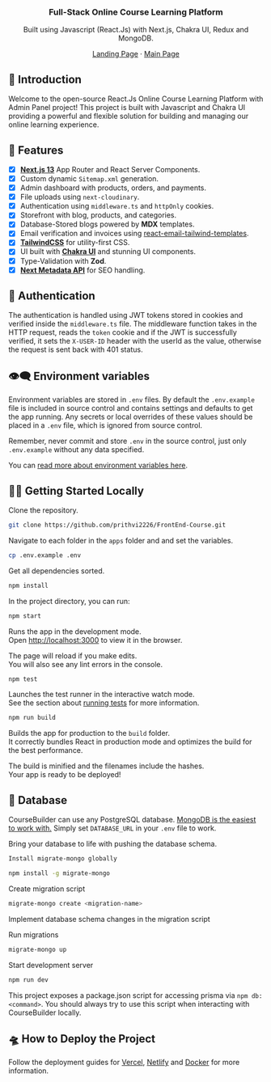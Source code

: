 <div align="center"><h3>Full-Stack Online Course Learning Platform</h3><p>Built using Javascript (React.Js) with Next.js, Chakra UI, Redux and MongoDB.</p></div>
<div align="center">
<a href="https://coursebuilder.vercel.app/">Landing Page</a> 
<span> · </span>
<a href="https://coursebuilder.vercel.app/MAIN">Main Page</a>
</div>

## 👋 Introduction

Welcome to the open-source React.Js Online Course Learning Platform with Admin Panel project! This project is built with Javascript and Chakra UI providing a powerful and flexible solution for building and managing our online learning experience.

## 🥂 Features

-  [x] [**Next.js 13**](https://nextjs.org) App Router and React Server Components.
-  [x] Custom dynamic `Sitemap.xml` generation.
-  [x] Admin dashboard with products, orders, and payments.
-  [x] File uploads using `next-cloudinary`.
-  [x] Authentication using `middleware.ts` and `httpOnly` cookies.
-  [x] Storefront with blog, products, and categories.
-  [x] Database-Stored blogs powered by **MDX** templates.
-  [x] Email verification and invoices using [react-email-tailwind-templates](https://github.com/accretence/react-email-tailwind-templates).
-  [x] [**TailwindCSS**](https://tailwindcss.com/) for utility-first CSS.
-  [x] UI built with [**Chakra UI**](https://chakra-ui.com/) and stunning UI components.
-  [x] Type-Validation with **Zod**.
-  [x] [**Next Metadata API**](https://nextjs.org/docs/api-reference/metadata) for SEO handling.

## 🔐 Authentication

The authentication is handled using JWT tokens stored in cookies and verified inside the `middleware.ts` file. The middleware function takes in the HTTP request, reads the `token` cookie and if the JWT is successfully verified, it sets the `X-USER-ID` header with the userId as the value, otherwise the request is sent back with 401 status.

## 👁‍🗨 Environment variables

Environment variables are stored in `.env` files. By default the `.env.example` file is included in source control and contains
settings and defaults to get the app running. Any secrets or local overrides of these values should be placed in a
`.env` file, which is ignored from source control.

Remember, never commit and store `.env` in the source control, just only `.env.example` without any data specified.

You can [read more about environment variables here](https://nextjs.org/docs/basic-features/environment-variables).

## 🏃‍♂️ Getting Started Locally

Clone the repository.

```bash
git clone https://github.com/prithvi2226/FrontEnd-Course.git
```

Navigate to each folder in the `apps` folder and and set the variables.

```sh
cp .env.example .env
```

Get all dependencies sorted.

```sh
npm install
```

In the project directory, you can run:

```sh
npm start
```

Runs the app in the development mode.<br />
Open [http://localhost:3000](http://localhost:3000) to view it in the browser.

The page will reload if you make edits.<br />
You will also see any lint errors in the console.

```sh
npm test
```

Launches the test runner in the interactive watch mode.<br />
See the section about [running tests](https://facebook.github.io/create-react-app/docs/running-tests) for more information.

```sh
npm run build
```

Builds the app for production to the `build` folder.<br />
It correctly bundles React in production mode and optimizes the build for the best performance.

The build is minified and the filenames include the hashes.<br />
Your app is ready to be deployed!


## 🔑 Database

CourseBuilder can use any PostgreSQL database. [MongoDB is the easiest to work with.](https://www.mongodb.com/docs/) Simply set `DATABASE_URL` in your `.env` file to work.

Bring your database to life with pushing the database schema.

```bash
Install migrate-mongo globally
```

```bash
npm install -g migrate-mongo
```
Create migration script

```bash
migrate-mongo create <migration-name>
```
Implement database schema changes in the migration script

Run migrations

```bash
migrate-mongo up
```

Start development server

```bash
npm run dev
```

This project exposes a package.json script for accessing prisma via `npm db:<command>`. You should always try to use this script when interacting with CourseBuilder locally.

## 🛸 How to Deploy the Project

Follow the deployment guides for [Vercel](https://create.t3.gg/en/deployment/vercel), [Netlify](https://create.t3.gg/en/deployment/netlify) and [Docker](https://create.t3.gg/en/deployment/docker) for more information.
